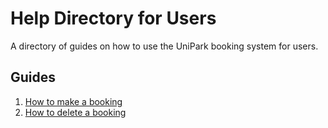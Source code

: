 # Help Directory for Users
A directory of guides on how to use the UniPark booking system for users.

## Guides

1. [How to make a booking](https://thomcleary.github.io/cits3200-unipark-booking/user_make_booking)
2. [How to delete a booking](https://thomcleary.github.io/cits3200-unipark-booking/user_delete_booking)
